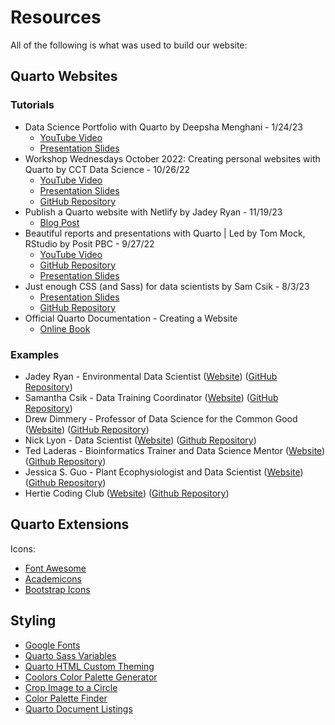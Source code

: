 # Resources

All of the following is what was used to build our website:

## Quarto Websites

### Tutorials

-   Data Science Portfolio with Quarto by Deepsha Menghani - 1/24/23
    -   [YouTube Video](https://www.youtube.com/watch?v=xtSFXtDf4cM)
    -   [Presentation
        Slides](https://deepshamenghani.quarto.pub/portfolio-with-quarto-workshop/#/title-slide)
-   Workshop Wednesdays October 2022: Creating personal websites with
    Quarto by CCT Data Science - 10/26/22
    -   [YouTube
        Video](https://youtu.be/GsoBkxrK9Vg?si=BMPG5UFepM6_tt8R)
    -   [Presentation
        Slides](https://viz.datascience.arizona.edu/quarto-websites/quarto-websites.html#/personal-websites-with-quarto)
    -   [GitHub
        Repository](https://github.com/cct-datascience/CALS-workshops/tree/main/202210-quarto-website)
-   Publish a Quarto website with Netlify by Jadey Ryan - 11/19/23
    -   [Blog
        Post](https://jadeyryan.com/blog/2023-11-19_publish-quarto-website/)
-   Beautiful reports and presentations with Quarto \| Led by Tom Mock,
    RStudio by Posit PBC - 9/27/22
    -   [YouTube
        Video](https://www.youtube.com/watch?v=hbf7Ai3jnxY&list=PLNuj1Dnarqy7ovHFrKTYDuD545QuaTkpA&index=3)
    -   [GitHub
        Repository](https://github.com/jthomasmock/quarto-reporting)
    -   [Presentation
        Slides](https://thomasmock.quarto.pub/reports-presentations/)
-   Just enough CSS (and Sass) for data scientists by Sam Csik - 8/3/23
    -   [Presentation
        Slides](https://samanthacsik.github.io/just-enough-css-sass/#/title-slide)
    -   [GitHub
        Repository](https://github.com/samanthacsik/just-enough-css-sass)
-   Official Quarto Documentation - Creating a Website
    -   [Online Book](https://quarto.org/docs/websites/)

### Examples

-   Jadey Ryan - Environmental Data Scientist
    ([Website](https://jadeyryan.com/)) ([GitHub
    Repository](https://github.com/jadeynryan/jadey_website))
-   Samantha Csik - Data Training Coordinator
    ([Website](https://samanthacsik.github.io/)) ([GitHub
    Repository](https://github.com/samanthacsik/samanthacsik.github.io/tree/main))
-   Drew Dimmery - Professor of Data Science for the Common Good
    ([Website](https://ddimmery.com/)) ([GitHub
    Repository](https://github.com/ddimmery/quarto-website))
-   Nick Lyon - Data Scientist ([Website](https://njlyon0.github.io/))
    ([Github Repository](https://github.com/njlyon0/njlyon0.github.io))
-   Ted Laderas - Bioinformatics Trainer and Data Science Mentor
    ([Website](https://laderast.github.io/)) ([Github
    Repository](https://github.com/laderast/laderast.github.io))
-   Jessica S. Guo - Plant Ecophysiologist and Data Scientist
    ([Website](https://jessicaguo.github.io/)) ([Github
    Repository](https://github.com/jessicaguo/jessicaguo.github.io))
-   Hertie Coding Club ([Website](https://www.hertiecodingclub.com/))
    ([Github Repository](https://github.com/jurjoroa/hcc-website))

## Quarto Extensions

Icons:

-   [Font Awesome](https://github.com/quarto-ext/fontawesome)
-   [Academicons](https://github.com/schochastics/academicons)
-   [Bootstrap Icons](https://github.com/shafayetShafee/bsicons)

## Styling

-   [Google Fonts](https://fonts.google.com/)
-   [Quarto Sass
    Variables](https://quarto.org/docs/output-formats/html-themes.html#sass-variables)
-   [Quarto HTML Custom
    Theming](https://quarto.org/docs/output-formats/html-themes.html#custom-themes)
-   [Coolors Color Palette Generator](https://coolors.co/)
-   [Crop Image to a Circle](https://crop-circle.imageonline.co/)
-   [Color Palette
    Finder](https://r-graph-gallery.com/color-palette-finder)
-   [Quarto Document
    Listings](https://quarto.org/docs/websites/website-listings.html#overview)
